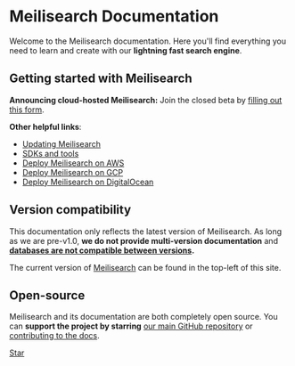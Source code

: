 # Meilisearch Documentation

Welcome to the Meilisearch documentation. Here you'll find everything you need to learn and create with our **lightning fast search engine**.

[<linkButton text="🚀 QUICK START"/>](/learn/getting_started/quick_start.md)

## Getting started with Meilisearch

**Announcing cloud-hosted Meilisearch:** Join the closed beta by [filling out this form](https://meilisearch.typeform.com/to/FtnzvZfh).

**Other helpful links**:

- [Updating Meilisearch](/learn/advanced/updating.md)
- [SDKs and tools](/learn/what_is_meilisearch/sdks.md)
- [Deploy Meilisearch on AWS](/learn/cookbooks/aws.md)
- [Deploy Meilisearch on GCP](/learn/cookbooks/gcp.md)
- [Deploy Meilisearch on DigitalOcean](/learn/cookbooks/digitalocean_droplet.md)

## Version compatibility

This documentation only reflects the latest version of Meilisearch. As long as we are pre-v1.0, **we do not provide multi-version documentation** and **[databases are not compatible between versions](/learn/advanced/updating.md).**

The current version of [Meilisearch](https://github.com/meilisearch/meilisearch) can be found in the top-left of this site.

## Open-source

Meilisearch and its documentation are both completely open source. You can **support the project by starring** [our main GitHub repository](https://github.com/meilisearch/meilisearch) or [contributing to the docs](/learn/contributing/contributing_to_docs.md).

<a class="github-button" href="https://github.com/meilisearch/meilisearch" data-icon="octicon-star" data-size="large" data-show-count="true" aria-label="Star meilisearch/meilisearch on GitHub">Star</a><!-- prettier-ignore
--><script async defer src="https://buttons.github.io/buttons.js"></script>
